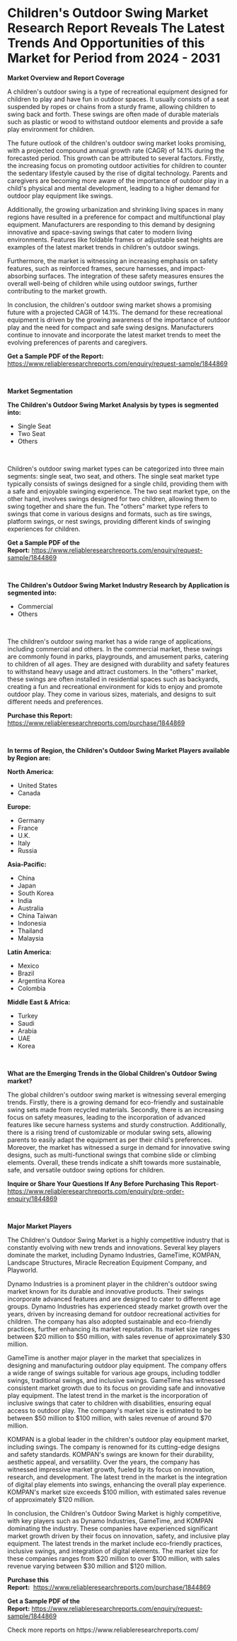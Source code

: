<p><h1>Children's Outdoor Swing Market Research Report Reveals The Latest Trends And Opportunities of this Market for Period from 2024 - 2031</h1></p><p><strong>Market Overview and Report Coverage</strong></p>
<p><p>A children's outdoor swing is a type of recreational equipment designed for children to play and have fun in outdoor spaces. It usually consists of a seat suspended by ropes or chains from a sturdy frame, allowing children to swing back and forth. These swings are often made of durable materials such as plastic or wood to withstand outdoor elements and provide a safe play environment for children.</p><p>The future outlook of the children's outdoor swing market looks promising, with a projected compound annual growth rate (CAGR) of 14.1% during the forecasted period. This growth can be attributed to several factors. Firstly, the increasing focus on promoting outdoor activities for children to counter the sedentary lifestyle caused by the rise of digital technology. Parents and caregivers are becoming more aware of the importance of outdoor play in a child's physical and mental development, leading to a higher demand for outdoor play equipment like swings.</p><p>Additionally, the growing urbanization and shrinking living spaces in many regions have resulted in a preference for compact and multifunctional play equipment. Manufacturers are responding to this demand by designing innovative and space-saving swings that cater to modern living environments. Features like foldable frames or adjustable seat heights are examples of the latest market trends in children's outdoor swings.</p><p>Furthermore, the market is witnessing an increasing emphasis on safety features, such as reinforced frames, secure harnesses, and impact-absorbing surfaces. The integration of these safety measures ensures the overall well-being of children while using outdoor swings, further contributing to the market growth.</p><p>In conclusion, the children's outdoor swing market shows a promising future with a projected CAGR of 14.1%. The demand for these recreational equipment is driven by the growing awareness of the importance of outdoor play and the need for compact and safe swing designs. Manufacturers continue to innovate and incorporate the latest market trends to meet the evolving preferences of parents and caregivers.</p></p>
<p><strong>Get a Sample PDF of the Report:</strong> <a href="https://www.reliableresearchreports.com/enquiry/request-sample/1844869">https://www.reliableresearchreports.com/enquiry/request-sample/1844869</a></p>
<p>&nbsp;</p>
<p><strong>Market Segmentation</strong></p>
<p><strong>The Children's Outdoor Swing Market Analysis by types is segmented into:</strong></p>
<p><ul><li>Single Seat</li><li>Two Seat</li><li>Others</li></ul></p>
<p>&nbsp;</p>
<p><p>Children's outdoor swing market types can be categorized into three main segments: single seat, two seat, and others. The single seat market type typically consists of swings designed for a single child, providing them with a safe and enjoyable swinging experience. The two seat market type, on the other hand, involves swings designed for two children, allowing them to swing together and share the fun. The "others" market type refers to swings that come in various designs and formats, such as tire swings, platform swings, or nest swings, providing different kinds of swinging experiences for children.</p></p>
<p><strong>Get a Sample PDF of the Report:</strong>&nbsp;<a href="https://www.reliableresearchreports.com/enquiry/request-sample/1844869">https://www.reliableresearchreports.com/enquiry/request-sample/1844869</a></p>
<p>&nbsp;</p>
<p><strong>The Children's Outdoor Swing Market Industry Research by Application is segmented into:</strong></p>
<p><ul><li>Commercial</li><li>Others</li></ul></p>
<p>&nbsp;</p>
<p><p>The children's outdoor swing market has a wide range of applications, including commercial and others. In the commercial market, these swings are commonly found in parks, playgrounds, and amusement parks, catering to children of all ages. They are designed with durability and safety features to withstand heavy usage and attract customers. In the "others" market, these swings are often installed in residential spaces such as backyards, creating a fun and recreational environment for kids to enjoy and promote outdoor play. They come in various sizes, materials, and designs to suit different needs and preferences.</p></p>
<p><strong>Purchase this Report:</strong>&nbsp; <a href="https://www.reliableresearchreports.com/purchase/1844869">https://www.reliableresearchreports.com/purchase/1844869</a></p>
<p>&nbsp;</p>
<p><strong>In terms of Region, the Children's Outdoor Swing Market Players available by Region are:</strong></p>
<p>
    <p> <strong> North America: </strong>
        <ul>
            <li>United States</li>
            <li>Canada</li>
        </ul>
        </p> 
    <p> <strong> Europe: </strong>
        <ul>
            <li>Germany</li>
            <li>France</li>
            <li>U.K.</li>
            <li>Italy</li>
            <li>Russia</li>
        </ul>
        </p> 
    <p> <strong> Asia-Pacific: </strong>
        <ul>
            <li>China</li>
            <li>Japan</li>
            <li>South Korea</li>
            <li>India</li>
            <li>Australia</li>
            <li>China Taiwan</li>
            <li>Indonesia</li>
            <li>Thailand</li>
            <li>Malaysia</li>
        </ul>
        </p> 
    <p> <strong> Latin America: </strong>
        <ul>
            <li>Mexico</li>
            <li>Brazil</li>
            <li>Argentina Korea</li>
            <li>Colombia</li>
        </ul>
        </p> 
    <p> <strong> Middle East & Africa: </strong>
        <ul>
            <li>Turkey</li>
            <li>Saudi</li>
            <li>Arabia</li>
            <li>UAE</li>
            <li>Korea</li>
        </ul>
    </p>
    </p>
<p>&nbsp;</p>
<p><strong>What are the Emerging Trends in the Global Children's Outdoor Swing market?</strong></p>
<p><p>The global children's outdoor swing market is witnessing several emerging trends. Firstly, there is a growing demand for eco-friendly and sustainable swing sets made from recycled materials. Secondly, there is an increasing focus on safety measures, leading to the incorporation of advanced features like secure harness systems and sturdy construction. Additionally, there is a rising trend of customizable or modular swing sets, allowing parents to easily adapt the equipment as per their child's preferences. Moreover, the market has witnessed a surge in demand for innovative swing designs, such as multi-functional swings that combine slide or climbing elements. Overall, these trends indicate a shift towards more sustainable, safe, and versatile outdoor swing options for children.</p></p>
<p><strong>Inquire or Share Your Questions If Any Before Purchasing This Report</strong>- <a href="https://www.reliableresearchreports.com/enquiry/pre-order-enquiry/1844869">https://www.reliableresearchreports.com/enquiry/pre-order-enquiry/1844869</a></p>
<p>&nbsp;</p>
<p><strong>Major Market Players</strong></p>
<p><p>The Children's Outdoor Swing Market is a highly competitive industry that is constantly evolving with new trends and innovations. Several key players dominate the market, including Dynamo Industries, GameTime, KOMPAN, Landscape Structures, Miracle Recreation Equipment Company, and Playworld. </p><p>Dynamo Industries is a prominent player in the children's outdoor swing market known for its durable and innovative products. Their swings incorporate advanced features and are designed to cater to different age groups. Dynamo Industries has experienced steady market growth over the years, driven by increasing demand for outdoor recreational activities for children. The company has also adopted sustainable and eco-friendly practices, further enhancing its market reputation. Its market size ranges between $20 million to $50 million, with sales revenue of approximately $30 million.</p><p>GameTime is another major player in the market that specializes in designing and manufacturing outdoor play equipment. The company offers a wide range of swings suitable for various age groups, including toddler swings, traditional swings, and inclusive swings. GameTime has witnessed consistent market growth due to its focus on providing safe and innovative play equipment. The latest trend in the market is the incorporation of inclusive swings that cater to children with disabilities, ensuring equal access to outdoor play. The company's market size is estimated to be between $50 million to $100 million, with sales revenue of around $70 million.</p><p>KOMPAN is a global leader in the children's outdoor play equipment market, including swings. The company is renowned for its cutting-edge designs and safety standards. KOMPAN's swings are known for their durability, aesthetic appeal, and versatility. Over the years, the company has witnessed impressive market growth, fueled by its focus on innovation, research, and development. The latest trend in the market is the integration of digital play elements into swings, enhancing the overall play experience. KOMPAN's market size exceeds $100 million, with estimated sales revenue of approximately $120 million.</p><p>In conclusion, the Children's Outdoor Swing Market is highly competitive, with key players such as Dynamo Industries, GameTime, and KOMPAN dominating the industry. These companies have experienced significant market growth driven by their focus on innovation, safety, and inclusive play equipment. The latest trends in the market include eco-friendly practices, inclusive swings, and integration of digital elements. The market size for these companies ranges from $20 million to over $100 million, with sales revenue varying between $30 million and $120 million.</p></p>
<p><strong>Purchase this Report:</strong>&nbsp;&nbsp;<a href="https://www.reliableresearchreports.com/purchase/1844869">https://www.reliableresearchreports.com/purchase/1844869</a></p>
<p></p>
<p><strong>Get a Sample PDF of the Report:</strong>&nbsp;<a href="https://www.reliableresearchreports.com/enquiry/request-sample/1844869">https://www.reliableresearchreports.com/enquiry/request-sample/1844869</a></p>
<p>Check more reports on https://www.reliableresearchreports.com/</p>